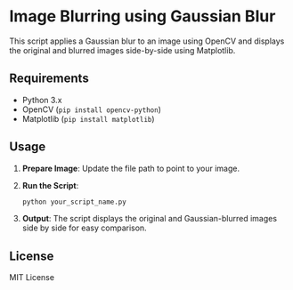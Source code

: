 # Image Blurring using Gaussian Blur

This script applies a Gaussian blur to an image using OpenCV and displays the original and blurred images side-by-side using Matplotlib.

## Requirements

- Python 3.x
- OpenCV (`pip install opencv-python`)
- Matplotlib (`pip install matplotlib`)

## Usage

1. **Prepare Image**: Update the file path to point to your image.

2. **Run the Script**:

   ```bash
   python your_script_name.py

3. **Output**: The script displays the original and Gaussian-blurred images side by side for easy comparison.

## License

MIT License
